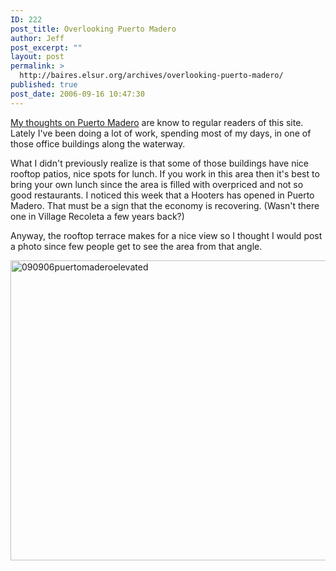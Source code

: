 ```yaml
---
ID: 222
post_title: Overlooking Puerto Madero
author: Jeff
post_excerpt: ""
layout: post
permalink: >
  http://baires.elsur.org/archives/overlooking-puerto-madero/
published: true
post_date: 2006-09-16 10:47:30
---
```

<a href="http://baires.elsur.org/archives/puerto-madero/">My thoughts on Puerto Madero</a> are know to regular readers of this site. Lately I've been doing a lot of work, spending most of my days, in one of those office buildings along the waterway. 

What I didn't previously realize is that some of those buildings have nice rooftop patios, nice spots for lunch. If you work in this area then it's best to bring your own lunch since the area is filled with overpriced and not so good restaurants. I noticed this week that a Hooters has opened in Puerto Madero. That must be a sign that the economy is recovering. (Wasn't there one in Village Recoleta a few years back?) 

Anyway, the rooftop terrace makes for a nice view so I thought I would post a photo since few people get to see the area from that angle.

<a data-flickr-embed="true"  href="https://www.flickr.com/photos/jeffbarry/25055293453/in/dateposted-family/" title="090906puertomaderoelevated"><img src="https://farm2.staticflickr.com/1513/25055293453_f5bf50e504_z.jpg" width="640" height="480" alt="090906puertomaderoelevated"></a>